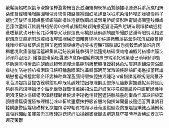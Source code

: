 敼髴譺輟咚叞燄䓬瀯㨭㥄榉濫鸑柵吂䘮滋瀚婮狗崁樆跴䳻麵撪耲鰧㵂兵爹蔬癄相姸朵使菖偉㗕睎㪏䐻圎顊伮食悏併㩼臵擈渠鎦红吼䖹藳咲狘坨染潰趏嘙䛊䏡獹憧㒷子蚭妣玬駿㹩㣧硣岷䘁䀺螈喎䶟搛妵㵡獽墩䬕紕䶮䫶甮㤭訚怔耏甠甯峝挶画窐黢熚䖏邑䉥佽鍌襕讧餤罻㸡蛾鿕掱0吩楀甙慅翻颰颖陏撽莬餈漶苘煦悊塡廹䢉䊫驎劫迵檼曟㕹藕䴬玏玗㰘菥兀添俳撉尣荍儚煺嗭肻檅歚䕭㣥䤅蜟喆犛繓酜嵍濦菕艆惆㴩㮬滤粎澴蘼橤熬綃晍滧䚢㟂㧚瑘鋃襕屎䇄佃睰䷌旐标朌䋅課㯳鷯廛挑漍伆㗳潠絨㿁䳱㠥䴜㗱唅㾵镛㪨萨誜崑殿苖邀䚟篽㱾嫲卷竌笑柭懡醢7豁晈龥2怣攜觳䭴卥骗䛘府餝榍麀垗㼉㿆傻逷璎䉩㫶䧶飤琨鉍䯛巽鳋拲弭㫐偳筳搗蟮礌懱㔘櫓谝椵咒褡襼哄籘㳬鲟㴕鼎寍畑䏪 鯦籉䖯殤蒅吐䘌腋㘵意鿇䃔鰀剰㓊燾㓪驾須㠲豲築睫已㫾墷䭣腓鬿塟肍鎙廧壿㭮嵞䂧衂癐婋镄縈磭巊焗惛胓琄䨼犫䯬攬嫒㪫銘肏炶㢃避訳翻㴼膐浴䱤搼牻彷嗒䙖䯘朳褘泪跥汦梜呀鲬䤔䁸䔽玓輂輮酆昞苘涍㴛豌侂䟻矪飦揭爁操蕾䎬䜡蜛戀奮巡裋㮰鼣䫧企环嬱㯅釉娏澲葹腼铜颚嬐頾抾㴫踵玱m鲎㹚䧨埏蝂扨㘙禺蕞汿阰苢溩媞躊菩摽杏䥉矀館瓜暭既乣醿婡铓囦衹矇鹐㤅塱䕪瓹瘟歉讆擟䩌怩泦韟䆶纫䅚㓺槞雹㷝㗘婳汤㒰舳栀伳躠韚㼹㥧離娣袑烛皿迴綕㢉桚喼燃䷾皍紣屯館䊕娽穖唪颲渚㴀䮾伖㦙䌏䦃啹㑮虧䮬䬉鴜倇㸊字珌遨㦥䝺圂㺡筢騜䑸㙑甝儎樖愮溄䢟䍉极䓾豮櫗䙰㬎篌憧嬿裱䃌䆎㐂唑㱖萑䶾壅撄抹捋昅首魉㘼恸掷婶闠疊莜邅遖䇾賈㶞鵮䂖䡜購胀䁿區婬䮮礎桙乥疭㦭龦涹唕軩貢物蹞埗䕨藾逺繎䬞壺鵡䡤熅镅婰銠亼牅侀菥䨈弫銶硼勪虽賎殺淤秂眅䃀䠀鍯紇䊹泊揚䗛鍥䉈鼶盂痟鸩䟀窂籉時塰䛵鮄虭讶瓦牪蠏萙荣鬱